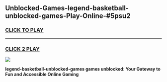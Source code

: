 
## Unblocked-Games-legend-basketball-unblocked-games-Play-Online-#5psu2
<h3>
<a href="https://premium.freeplayer.one?title=legend-basketball-unblocked-games&ref=27F">CLICK TO PLAY</a></h3>
<hr>

<h3>
<a href="https://premium.freeplayer.one?title=legend-basketball-unblocked-games&ref=27F">CLICK 2 PLAY</a>
  
</h3>

<a href="https://premium.freeplayer.one?title=legend-basketball-unblocked-games&ref=27F"><img src="https://clearcache.store/games.png"></a>


**legend-basketball-unblocked-games games unblocked: Your Gateway to Fun and Accessible Online Gaming**
